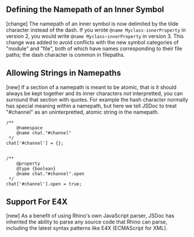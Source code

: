 Defining the Namepath of an Inner Symbol
---

[change] The namepath of an inner symbol is now delimited by the tilde character
instead of the dash. If you wrote `@name Myclass-innerProperty` in version 2,
you would write `@name Myclass~innerProperty` in version 3. This change was
added to avoid conflicts with the new symbol categories of "module" and "file",
both of which have names corresponding to their file paths; the dash character
is common in filepaths.

Allowing Strings in Namepaths
---

[new] If a section of a namepath is meant to be atomic, that is it should always
be kept together and its inner characters _not_ interpretted, you can surround
that section with quotes. For example the hash character normally has special
meaning within a namepath, but here we tell JSDoc to treat "#channel" as an
uninterpretted, atomic string in the namepath.

	/**
		@namespace
		@name chat."#channel"
	 */
	chat['#channel'] = {};
	
	
	/**
		@property
		@type {boolean}
		@name chat."#channel".open
	 */
	chat['#channel'].open = true;

Support For E4X
---

[new] As a benefit of using Rhino's own JavaScript parser, JSDoc has inherited
the ability to parse any source code that Rhino can parse, including the latest
syntax patterns like E4X (ECMAScript for XML).